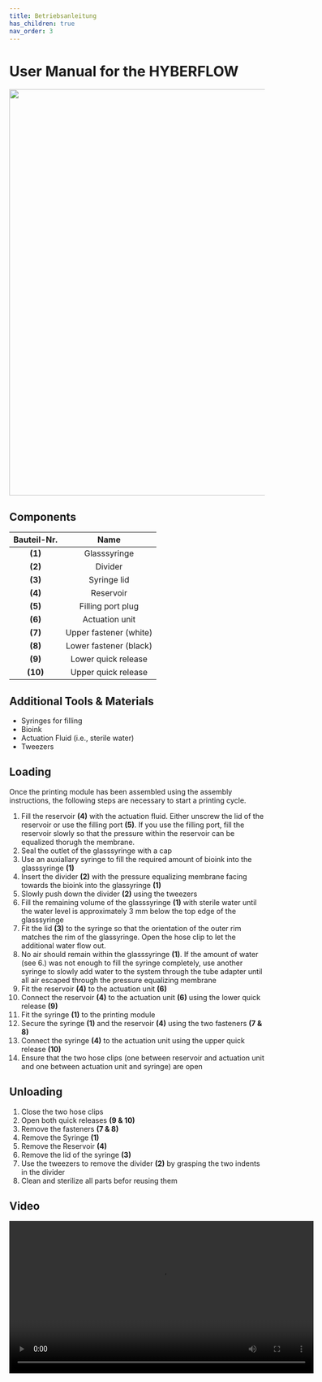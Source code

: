 ```yaml
---
title: Betriebsanleitung
has_children: true
nav_order: 3
---
```


# User Manual for the HYBERFLOW

<p align="center">
  <img src="../Abbildungen/Übersicht.svg" width=800>
</p>

## Components

| Bauteil-Nr. | Name |
| :----: | :----: |
| **(1)** | Glasssyringe |
| **(2)** | Divider |
| **(3)** | Syringe lid |
| **(4)** | Reservoir |
| **(5)** | Filling port plug |
| **(6)** | Actuation unit |
| **(7)** | Upper fastener (white) |
| **(8)** | Lower fastener (black) |
| **(9)** | Lower quick release |
| **(10)** | Upper quick release |

## Additional Tools & Materials

- Syringes for filling
- Bioink
- Actuation Fluid (i.e., sterile water)
- Tweezers 

## Loading 

Once the printing module has been assembled using the assembly instructions, the following steps are necessary to start a printing cycle.
<br>
1. Fill the reservoir **(4)** with the actuation fluid. Either unscrew the lid of the reservoir or use the filling port **(5)**. If you use the filling port, fill the reservoir slowly so that the pressure within the reservoir can be equalized thorugh the membrane.
2. Seal the outlet of the glasssyringe with a cap
3. Use an auxiallary syringe to fill the required amount of bioink into the glasssyringe **(1)**
4. Insert the divider **(2)** with the pressure equalizing membrane facing towards the bioink into the glassyringe **(1)**
5. Slowly push down the divider **(2)** using the tweezers
6. Fill the remaining volume of the glasssyringe **(1)** with sterile water until the water level is approximately 3 mm below the top edge of the glasssyringe
7. Fit the lid **(3)** to the syringe so that the orientation of the outer rim matches the rim of the glassyringe. Open the hose clip to let the additional water flow out.
8. No air should remain within the glasssyringe **(1)**. If the amount of water (see 6.) was not enough to fill the syringe completely, use another syringe to slowly add water to the system through the tube adapter until all air escaped through the pressure equalizing membrane
9. Fit the reservoir **(4)** to the actuation unit **(6)**
10. Connect the reservoir **(4)** to the actuation unit **(6)** using the lower quick release **(9)**
11. Fit the syringe **(1)** to the printing module
12. Secure the syringe **(1)** and the reservoir **(4)** using the two fasteners **(7 & 8)**
13. Connect the syringe **(4)** to the actuation unit using the upper quick release **(10)**
14. Ensure that the two hose clips (one between reservoir and actuation unit and one between actuation unit and syringe) are open

## Unloading

1. Close the two hose clips
2. Open both quick releases **(9 & 10)**
3. Remove the fasteners **(7 & 8)**
4. Remove the Syringe **(1)**
5. Remove the Reservoir **(4)**
6. Remove the lid of the syringe **(3)**
7. Use the tweezers to remove the divider **(2)** by grasping the two indents in the divider
8. Clean and sterilize all parts befor reusing them

## Video
<video controls width="600">
  <source src="Abbildungen/Hydraulic_printing_module_mirrored.mp4" type="video/mp4">
</video>
